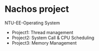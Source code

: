 # Nachos project
NTU-EE-Operating System
* Project1: Thread management
* Project2: System Call & CPU Scheduling
* Project3: Memory Management
